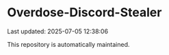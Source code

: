 # Overdose-Discord-Stealer

Last updated: 2025-07-05 12:38:06

This repository is automatically maintained.
